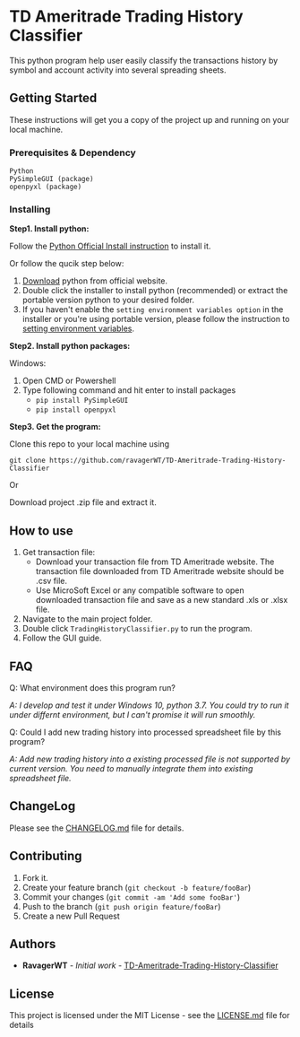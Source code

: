 # TD Ameritrade Trading History Classifier

This python program help user easily classify the transactions history by symbol and account activity into several spreading sheets.

## Getting Started

These instructions will get you a copy of the project up and running on your local machine.

### Prerequisites & Dependency

```
Python
PySimpleGUI (package)
openpyxl (package)
```

### Installing

**Step1. Install python:**

Follow the [Python Official Install instruction](https://docs.python.org/3/using/windows.html) to install it.

Or follow the qucik step below:
1. [Download](https://www.python.org/downloads/) python from official website.
2. Double click the installer to install python (recommended) or extract the portable version python to your desired folder.
3. If you haven't enable the `setting environment variables option` in the installer or you're using portable version, please follow the instruction to [setting environment variables](https://docs.python.org/3/using/windows.html#configuring-python).


**Step2. Install python packages:**

Windows:

1. Open CMD or Powershell
2. Type following command and hit enter to install packages
   - `pip install PySimpleGUI`
   - `pip install openpyxl` 

**Step3. Get the program:**

Clone this repo to your local machine using
```git
git clone https://github.com/ravagerWT/TD-Ameritrade-Trading-History-Classifier
```
Or

Download project .zip file and extract it.

## How to use

1. Get transaction file:
   - Download your transaction file from TD Ameritrade website.  The transaction file downloaded from TD Ameritrade website should be .csv file.
   - Use MicroSoft Excel or any compatible software to open downloaded transaction file and save as a new standard .xls or .xlsx file.
2. Navigate to the main project folder.
3. Double click `TradingHistoryClassifier.py` to run the program.
4. Follow the GUI guide.

## FAQ

Q: What environment does this program run?

*A: I develop and test it under Windows 10, python 3.7.  You could try to run it under differnt environment, but I can't promise it will run smoothly.*

Q: Could I add new trading history into processed spreadsheet file by this program?

*A: Add new trading history into a existing processed file is not supported by current version.  You need to manually integrate them into existing spreadsheet file.*

## ChangeLog

Please see the [CHANGELOG.md](CHANGELOG.md) file for details.

## Contributing

1. Fork it.
2. Create your feature branch (`git checkout -b feature/fooBar`)
3. Commit your changes (`git commit -am 'Add some fooBar'`)
4. Push to the branch (`git push origin feature/fooBar`)
5. Create a new Pull Request

## Authors

* **RavagerWT** - *Initial work* - [TD-Ameritrade-Trading-History-Classifier](https://github.com/ravagerWT/TD-Ameritrade-Trading-History-Classifier)

## License

This project is licensed under the MIT License - see the [LICENSE.md](LICENSE.md) file for details
